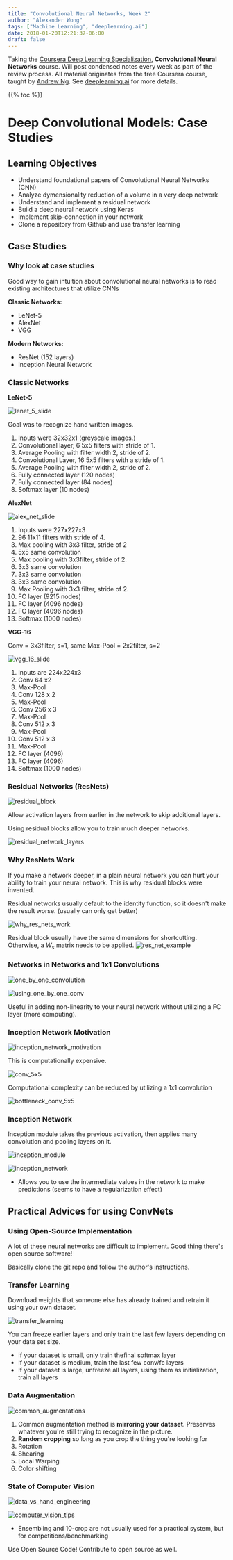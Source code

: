 ```yaml
---
title: "Convolutional Neural Networks, Week 2"
author: "Alexander Wong"
tags: ["Machine Learning", "deeplearning.ai"]
date: 2018-01-20T12:21:37-06:00
draft: false
---
```


Taking the [Coursera Deep Learning Specialization](https://www.coursera.org/specializations/deep-learning), **Convolutional Neural Networks** course. Will post condensed notes every week as part of the review process. All material originates from the free Coursera course, taught by [Andrew Ng](http://www.andrewng.org/). See [deeplearning.ai](https://www.deeplearning.ai/) for more details.

{{% toc %}}

# Deep Convolutional Models: Case Studies

## Learning Objectives

- Understand foundational papers of Convolutional Neural Networks (CNN)
- Analyze dymensionality reduction of a volume in a very deep network
- Understand and implement a residual network
- Build a deep neural network using Keras
- Implement skip-connection in your network
- Clone a repository from Github and use transfer learning

## Case Studies

### Why look at case studies

Good way to gain intuition about convolutional neural networks is to read existing architectures that utilize CNNs

**Classic Networks:**
- LeNet-5
- AlexNet
- VGG

**Modern Networks:**
- ResNet (152 layers)
- Inception Neural Network

### Classic Networks

**LeNet-5**

![lenet_5_slide](/img/deeplearning-ai/lenet_5_slide.png)

Goal was to recognize hand written images.

1. Inputs were 32x32x1 (greyscale images.)
2. Convolutional layer, 6 5x5 filters with stride of 1. 
3. Average Pooling with filter width 2, stride of 2.
4. Convolutional Layer, 16 5x5 filters with a stride of 1.
5. Average Pooling with filter width 2, stride of 2.
6. Fully connected layer (120 nodes)
7. Fully connected layer (84 nodes)
8. Softmax layer (10 nodes)

**AlexNet**

![alex_net_slide](/img/deeplearning-ai/alex_net_slide.png)

1. Inputs were 227x227x3
2. 96 11x11 filters with stride of 4.
3. Max pooling with 3x3 filter, stride of 2
4. 5x5 same convolution
5. Max pooling with 3x3filter, stride of 2.
6. 3x3 same convolution
7. 3x3 same convolution
8. 3x3 same convolution
9. Max Pooling with 3x3 filter, stride of 2.
10. FC layer (9215 nodes)
11. FC layer (4096 nodes)
12. FC layer (4096 nodes)
13. Softmax (1000 nodes)

**VGG-16**

Conv = 3x3filter, s=1, same
Max-Pool = 2x2filter, s=2

![vgg_16_slide](/img/deeplearning-ai/vgg_16_slide.png)

1. Inputs are 224x224x3
2. Conv 64 x2
3. Max-Pool
4. Conv 128 x 2
5. Max-Pool
6. Conv 256 x 3
7. Max-Pool
8. Conv 512 x 3
9. Max-Pool
10. Conv 512 x 3
11. Max-Pool
12. FC layer (4096)
13. FC layer (4096)
14. Softmax (1000 nodes)

### Residual Networks (ResNets)

![residual_block](/img/deeplearning-ai/residual_block.png)

Allow activation layers from earlier in the network to skip additional layers.

Using residual blocks allow you to train much deeper networks.

![residual_network_layers](/img/deeplearning-ai/residual_network_layers.png)

### Why ResNets Work

If you make a network deeper, in a plain neural network you can hurt your ability to train your neural network. This is why residual blocks were invented.

Residual networks usually default to the identity function, so it doesn't make the result worse. (usually can only get better)

![why_res_nets_work](/img/deeplearning-ai/why_res_nets_work.png)

Residual block usually have the same dimensions for shortcutting. Otherwise, a $W
_s$ matrix needs to be applied.
![res_net_example](/img/deeplearning-ai/res_net_example.png)

### Networks in Networks and 1x1 Convolutions

![one_by_one_convolution](/img/deeplearning-ai/one_by_one_convolution.png)

![using_one_by_one_conv](/img/deeplearning-ai/using_one_by_one_conv.png)

Useful in adding non-linearity to your neural network without utilizing a FC layer (more computing). 

### Inception Network Motivation

![inception_network_motivation](/img/deeplearning-ai/inception_network_motivation.png)

This is computationally expensive.

![conv_5x5](/img/deeplearning-ai/conv_5x5.png)

Computational complexity can be reduced by utilizing a 1x1 convolution

![bottleneck_conv_5x5](/img/deeplearning-ai/bottleneck_conv_5x5.png)

### Inception Network

Inception module takes the previous activation, then applies many convolution and pooling layers on it.

![inception_module](/img/deeplearning-ai/inception_module.png)

![inception_network](/img/deeplearning-ai/inception_network.png)

- Allows you to use the intermediate values in the network to make predictions (seems to have a regularization effect)

## Practical Advices for using ConvNets

### Using Open-Source Implementation

A lot of these neural networks are difficult to implement. Good thing there's open source software!

Basically clone the git repo and follow the author's instructions.

### Transfer Learning

Download weights that someone else has already trained and retrain it using your own dataset.

![transfer_learning](/img/deeplearning-ai/transfer_learning.png)

You can freeze earlier layers and only train the last few layers depending on your data set size.

- If your dataset is small, only train thefinal softmax layer
- If your dataset is medium, train the last few conv/fc layers
- If your dataset is large, unfreeze all layers, using them as initialization, train all layers

### Data Augmentation

![common_augmentations](/img/deeplearning-ai/common_augmentations.png)

1. Common augmentation method is **mirroring your dataset**. Preserves whatever you're still trying to recognize in the picture.
2. **Random cropping** so long as you crop the thing you're looking for
3. Rotation
4. Shearing
5. Local Warping
6. Color shifting

### State of Computer Vision

![data_vs_hand_engineering](/img/deeplearning-ai/data_vs_hand_engineering.png)

![computer_vision_tips](/img/deeplearning-ai/computer_vision_tips.png)
- Ensembling and 10-crop are not usually used for a practical system, but for competitions/benchmarking

Use Open Source Code! Contribute to open source as well.
